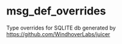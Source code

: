 # msg_def_overrides
Type overrides for SQLITE db generated by https://github.com/WindhoverLabs/juicer
